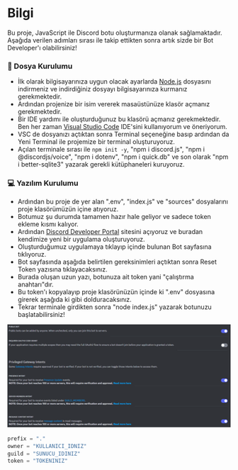 # Bilgi
Bu proje, JavaScript ile Discord botu oluşturmanıza olanak sağlamaktadır. Aşağıda verilen adımları sırası ile takip ettikten sonra artık sizde bir Bot Developer'ı olabilirsiniz!

### 📁 Dosya Kurulumu
- İlk olarak bilgisayarınıza uygun olacak ayarlarda [Node.js](https://nodejs.org/en) dosyasını indirmeniz ve indirdiğiniz dosyayı bilgisayarınıza kurmanız gerekmektedir.
- Ardından projenize bir isim vererek masaüstünüze klasör açmanız gerekmektedir.
- Bir IDE yardımı ile oluşturduğunuz bu klasörü açmanız gerekmektedir. Ben her zaman [Visual Studio Code](https://code.visualstudio.com) IDE'sini kullanıyorum ve öneriyorum.
- VSC de dosyanızı açtıktan sonra Terminal seçeneğine basıp ardından da Yeni Terminal ile projemize bir terminal oluşturuyoruz.
- Açılan terminale sırası ile `npm init -y`, "npm i discord.js", "npm i @discordjs/voice", "npm i dotenv", "npm i quick.db" ve son olarak "npm i better-sqlite3" yazarak gerekli kütüphaneleri kuruyoruz.

### 💻 Yazılım Kurulumu
- Ardından bu proje de yer alan ".env", "index.js" ve "sources" dosyalarını proje klasörümüzün içine atıyoruz.
- Botumuz şu durumda tamamen hazır hale geliyor ve sadece token ekleme kısmı kalıyor.
- Ardından [Discord Developer Portal](https://discord.com/developers/applications) sitesini açıyoruz ve buradan kendimize yeni bir uygulama oluşturuyoruz.
- Oluşturduğumuz uygulamaya tıklayıp içinde bulunan Bot sayfasına tıklıyoruz.
- Bot sayfasında aşağıda belirtilen gereksinimleri açtıktan sonra Reset Token yazısına tıklayacaksınız.
- Burada oluşan uzun yazı, botunuza ait token yani "çalıştırma anahtarı"dır.
- Bu token'ı kopyalayıp proje klasörünüzün içinde ki ".env" dosyasına girerek aşağıda ki gibi dolduracaksınız.
- Tekrar terminale girdikten sonra "node index.js" yazarak botunuzu başlatabilirsiniz!

<img src="https://github.com/ahmetalpcinar/ahmetalpcinar/blob/main/PNG/image.png">

```javascript
prefix = "."
owner = "KULLANICI_IDNIZ"
guild = "SUNUCU_IDINIZ"
token = "TOKENINIZ"
```

